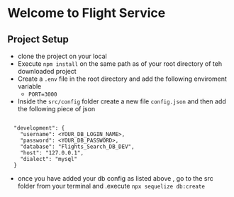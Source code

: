 # Welcome to Flight Service

## Project Setup
- clone the project on your local
- Execute `npm install` on the same path as of your root directory of teh downloaded
project
- Create a `.env` file in the root directory and add the following enviroment variable
  - `PORT=3000`
- Inside the `src/config` folder create a new file `config.json` and then add the
following piece of json

```
 
  "development": {
    "username": <YOUR_DB_LOGIN_NAME>,
    "password": <YOUR_DB_PASSWORD>,
    "database": "Flights_Search_DB_DEV",
    "host": "127.0.0.1",
    "dialect": "mysql"
  }

```
- once you have added your db config as listed above , go to the src folder from
your terminal and .execute `npx sequelize db:create`
